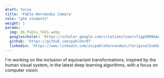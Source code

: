 ```yaml
---
draft: false
title: 'Pablo Hernández Cámara'
role: "phd students"
weight: 1
params:
  img: 06_Pablo_THIS.webp
  googlescholar: 'https://scholar.google.com/citations?user=figpQ9MAAAAJ&hl=es'
  github: 'https://github.com/pablohc97'
  linkedin: 'https://www.linkedin.com/in/pablohernandezc/?originalSubdomain=es'
---
```


I'm working on the inclusion of equivariant transformations, inspired by the human visual system, in the latest deep learning algorithms, with a focus on computer vision.
